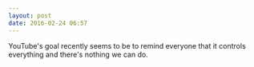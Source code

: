 ```yaml
---
layout: post
date: 2016-02-24 06:57
---
```

YouTube's goal recently seems to be to remind everyone that it controls everything and there's nothing we can do.
